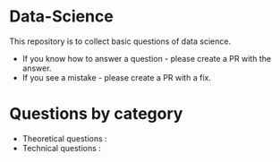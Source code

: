 # Data-Science

This repository is to collect basic questions of data science. 

* If you know how to answer a question - please create a PR with the answer.
* If you see a mistake - please create a PR with a fix.


# Questions by category

* Theoretical questions : 
* Technical questions : 
